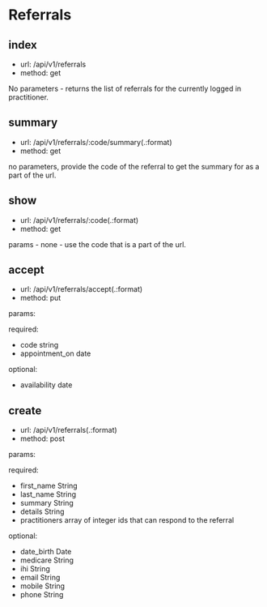 # Referrals

## index
* url: /api/v1/referrals
* method: get

No parameters - returns the list of referrals for the currently logged in practitioner.

## summary
* url: /api/v1/referrals/:code/summary(.:format)
* method: get

no parameters, provide the code of the referral to get the summary for as a part of the url.

## show
* url: /api/v1/referrals/:code(.:format)
* method: get

params - none - use the code that is a part of the url.

## accept
* url: /api/v1/referrals/accept(.:format)
* method: put

params:

required:

* code string
* appointment_on date

optional:

* availability date

## create
* url: /api/v1/referrals(.:format)
* method: post

params:

required:

* first_name String
* last_name String
* summary String
* details String
* practitioners array of integer ids that can respond to the referral

optional:

* date_birth Date
* medicare String
* ihi String
* email String
* mobile String
* phone String
